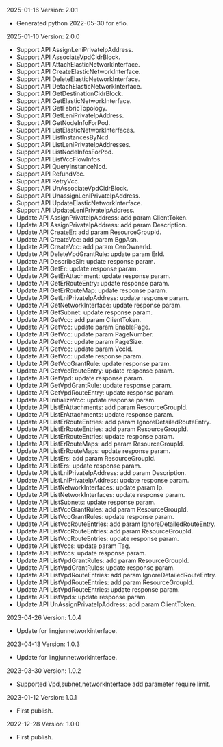 2025-01-16 Version: 2.0.1
- Generated python 2022-05-30 for eflo.

2025-01-10 Version: 2.0.0
- Support API AssignLeniPrivateIpAddress.
- Support API AssociateVpdCidrBlock.
- Support API AttachElasticNetworkInterface.
- Support API CreateElasticNetworkInterface.
- Support API DeleteElasticNetworkInterface.
- Support API DetachElasticNetworkInterface.
- Support API GetDestinationCidrBlock.
- Support API GetElasticNetworkInterface.
- Support API GetFabricTopology.
- Support API GetLeniPrivateIpAddress.
- Support API GetNodeInfoForPod.
- Support API ListElasticNetworkInterfaces.
- Support API ListInstancesByNcd.
- Support API ListLeniPrivateIpAddresses.
- Support API ListNodeInfosForPod.
- Support API ListVccFlowInfos.
- Support API QueryInstanceNcd.
- Support API RefundVcc.
- Support API RetryVcc.
- Support API UnAssociateVpdCidrBlock.
- Support API UnassignLeniPrivateIpAddress.
- Support API UpdateElasticNetworkInterface.
- Support API UpdateLeniPrivateIpAddress.
- Update API AssignPrivateIpAddress: add param ClientToken.
- Update API AssignPrivateIpAddress: add param Description.
- Update API CreateEr: add param ResourceGroupId.
- Update API CreateVcc: add param BgpAsn.
- Update API CreateVcc: add param CenOwnerId.
- Update API DeleteVpdGrantRule: update param ErId.
- Update API DescribeSlr: update response param.
- Update API GetEr: update response param.
- Update API GetErAttachment: update response param.
- Update API GetErRouteEntry: update response param.
- Update API GetErRouteMap: update response param.
- Update API GetLniPrivateIpAddress: update response param.
- Update API GetNetworkInterface: update response param.
- Update API GetSubnet: update response param.
- Update API GetVcc: add param ClientToken.
- Update API GetVcc: update param EnablePage.
- Update API GetVcc: update param PageNumber.
- Update API GetVcc: update param PageSize.
- Update API GetVcc: update param VccId.
- Update API GetVcc: update response param.
- Update API GetVccGrantRule: update response param.
- Update API GetVccRouteEntry: update response param.
- Update API GetVpd: update response param.
- Update API GetVpdGrantRule: update response param.
- Update API GetVpdRouteEntry: update response param.
- Update API InitializeVcc: update response param.
- Update API ListErAttachments: add param ResourceGroupId.
- Update API ListErAttachments: update response param.
- Update API ListErRouteEntries: add param IgnoreDetailedRouteEntry.
- Update API ListErRouteEntries: add param ResourceGroupId.
- Update API ListErRouteEntries: update response param.
- Update API ListErRouteMaps: add param ResourceGroupId.
- Update API ListErRouteMaps: update response param.
- Update API ListErs: add param ResourceGroupId.
- Update API ListErs: update response param.
- Update API ListLniPrivateIpAddress: add param Description.
- Update API ListLniPrivateIpAddress: update response param.
- Update API ListNetworkInterfaces: update param Ip.
- Update API ListNetworkInterfaces: update response param.
- Update API ListSubnets: update response param.
- Update API ListVccGrantRules: add param ResourceGroupId.
- Update API ListVccGrantRules: update response param.
- Update API ListVccRouteEntries: add param IgnoreDetailedRouteEntry.
- Update API ListVccRouteEntries: add param ResourceGroupId.
- Update API ListVccRouteEntries: update response param.
- Update API ListVccs: update param Tag.
- Update API ListVccs: update response param.
- Update API ListVpdGrantRules: add param ResourceGroupId.
- Update API ListVpdGrantRules: update response param.
- Update API ListVpdRouteEntries: add param IgnoreDetailedRouteEntry.
- Update API ListVpdRouteEntries: add param ResourceGroupId.
- Update API ListVpdRouteEntries: update response param.
- Update API ListVpds: update response param.
- Update API UnAssignPrivateIpAddress: add param ClientToken.


2023-04-26 Version: 1.0.4
- Update for lingjunnetworkinterface.

2023-04-13 Version: 1.0.3
- Update for lingjunnetworkinterface.

2023-03-30 Version: 1.0.2
- Supported Vpd,subnet,networkInterface add parameter require limit.

2023-01-12 Version: 1.0.1
- First publish.

2022-12-28 Version: 1.0.0
- First publish.

